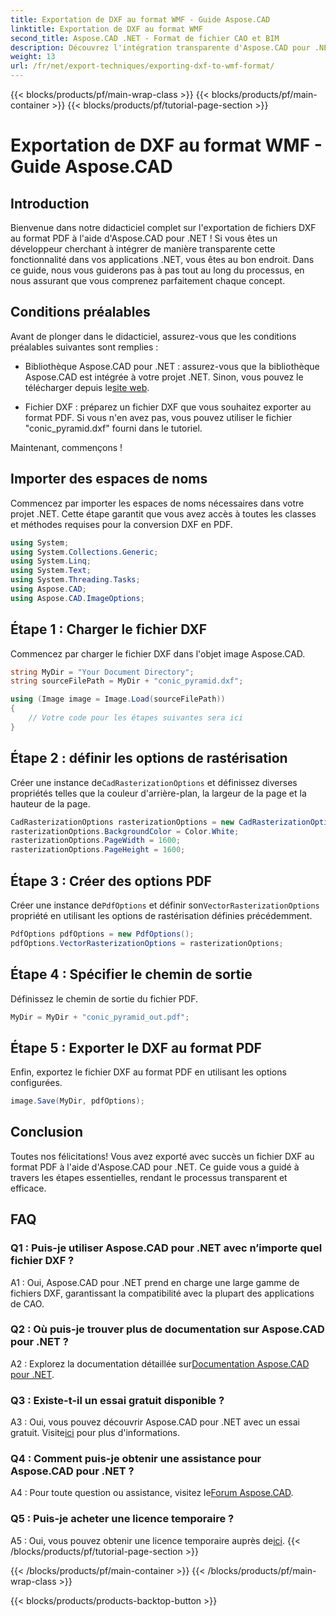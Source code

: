 ```yaml
---
title: Exportation de DXF au format WMF - Guide Aspose.CAD
linktitle: Exportation de DXF au format WMF
second_title: Aspose.CAD .NET - Format de fichier CAO et BIM
description: Découvrez l'intégration transparente d'Aspose.CAD pour .NET dans ce guide étape par étape pour exporter des fichiers DXF au format PDF sans effort.
weight: 13
url: /fr/net/export-techniques/exporting-dxf-to-wmf-format/
---
```


{{< blocks/products/pf/main-wrap-class >}}
{{< blocks/products/pf/main-container >}}
{{< blocks/products/pf/tutorial-page-section >}}

# Exportation de DXF au format WMF - Guide Aspose.CAD

## Introduction

Bienvenue dans notre didacticiel complet sur l'exportation de fichiers DXF au format PDF à l'aide d'Aspose.CAD pour .NET ! Si vous êtes un développeur cherchant à intégrer de manière transparente cette fonctionnalité dans vos applications .NET, vous êtes au bon endroit. Dans ce guide, nous vous guiderons pas à pas tout au long du processus, en nous assurant que vous comprenez parfaitement chaque concept.

## Conditions préalables

Avant de plonger dans le didacticiel, assurez-vous que les conditions préalables suivantes sont remplies :

-  Bibliothèque Aspose.CAD pour .NET : assurez-vous que la bibliothèque Aspose.CAD est intégrée à votre projet .NET. Sinon, vous pouvez le télécharger depuis le[site web](https://releases.aspose.com/cad/net/).

- Fichier DXF : préparez un fichier DXF que vous souhaitez exporter au format PDF. Si vous n'en avez pas, vous pouvez utiliser le fichier "conic_pyramid.dxf" fourni dans le tutoriel.

Maintenant, commençons !

## Importer des espaces de noms

Commencez par importer les espaces de noms nécessaires dans votre projet .NET. Cette étape garantit que vous avez accès à toutes les classes et méthodes requises pour la conversion DXF en PDF.

```csharp
using System;
using System.Collections.Generic;
using System.Linq;
using System.Text;
using System.Threading.Tasks;
using Aspose.CAD;
using Aspose.CAD.ImageOptions;
```

## Étape 1 : Charger le fichier DXF

Commencez par charger le fichier DXF dans l'objet image Aspose.CAD.

```csharp
string MyDir = "Your Document Directory";
string sourceFilePath = MyDir + "conic_pyramid.dxf";

using (Image image = Image.Load(sourceFilePath))
{
    // Votre code pour les étapes suivantes sera ici
}
```

## Étape 2 : définir les options de rastérisation

 Créer une instance de`CadRasterizationOptions` et définissez diverses propriétés telles que la couleur d'arrière-plan, la largeur de la page et la hauteur de la page.

```csharp
CadRasterizationOptions rasterizationOptions = new CadRasterizationOptions();
rasterizationOptions.BackgroundColor = Color.White;
rasterizationOptions.PageWidth = 1600;
rasterizationOptions.PageHeight = 1600;
```

## Étape 3 : Créer des options PDF

 Créer une instance de`PdfOptions` et définir son`VectorRasterizationOptions` propriété en utilisant les options de rastérisation définies précédemment.

```csharp
PdfOptions pdfOptions = new PdfOptions();
pdfOptions.VectorRasterizationOptions = rasterizationOptions;
```

## Étape 4 : Spécifier le chemin de sortie

Définissez le chemin de sortie du fichier PDF.

```csharp
MyDir = MyDir + "conic_pyramid_out.pdf";
```

## Étape 5 : Exporter le DXF au format PDF

Enfin, exportez le fichier DXF au format PDF en utilisant les options configurées.

```csharp
image.Save(MyDir, pdfOptions);
```

## Conclusion

Toutes nos félicitations! Vous avez exporté avec succès un fichier DXF au format PDF à l'aide d'Aspose.CAD pour .NET. Ce guide vous a guidé à travers les étapes essentielles, rendant le processus transparent et efficace.

## FAQ

### Q1 : Puis-je utiliser Aspose.CAD pour .NET avec n’importe quel fichier DXF ?

A1 : Oui, Aspose.CAD pour .NET prend en charge une large gamme de fichiers DXF, garantissant la compatibilité avec la plupart des applications de CAO.

### Q2 : Où puis-je trouver plus de documentation sur Aspose.CAD pour .NET ?

 A2 : Explorez la documentation détaillée sur[Documentation Aspose.CAD pour .NET](https://reference.aspose.com/cad/net/).

### Q3 : Existe-t-il un essai gratuit disponible ?

 A3 : Oui, vous pouvez découvrir Aspose.CAD pour .NET avec un essai gratuit. Visite[ici](https://releases.aspose.com/) pour plus d'informations.

### Q4 : Comment puis-je obtenir une assistance pour Aspose.CAD pour .NET ?

A4 : Pour toute question ou assistance, visitez le[Forum Aspose.CAD](https://forum.aspose.com/c/cad/19).

### Q5 : Puis-je acheter une licence temporaire ?

 A5 : Oui, vous pouvez obtenir une licence temporaire auprès de[ici](https://purchase.aspose.com/temporary-license/).
{{< /blocks/products/pf/tutorial-page-section >}}

{{< /blocks/products/pf/main-container >}}
{{< /blocks/products/pf/main-wrap-class >}}

{{< blocks/products/products-backtop-button >}}
